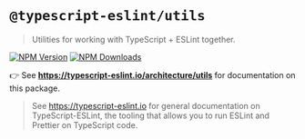 # `@typescript-eslint/utils`

> Utilities for working with TypeScript + ESLint together.

[![NPM Version](https://img.shields.io/npm/v/@typescript-eslint/utils.svg?style=flat-square)](https://www.npmjs.com/package/@typescript-eslint/utils)
[![NPM Downloads](https://img.shields.io/npm/dm/@typescript-eslint/utils.svg?style=flat-square)](https://www.npmjs.com/package/@typescript-eslint/utils)

👉 See **https://typescript-eslint.io/architecture/utils** for documentation on this package.

> See https://typescript-eslint.io for general documentation on TypeScript-ESLint, the tooling that allows you to run ESLint and Prettier on TypeScript code.
